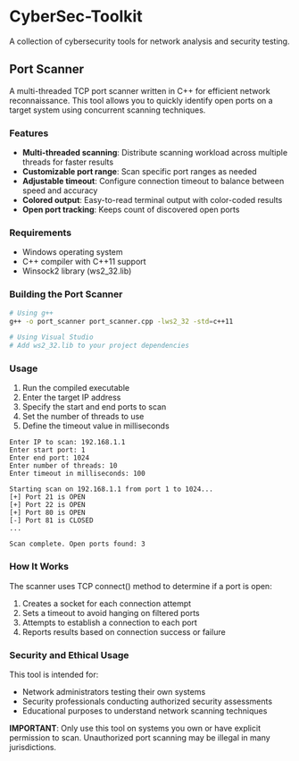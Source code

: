 # CyberSec-Toolkit

A collection of cybersecurity tools for network analysis and security testing.

## Port Scanner

A multi-threaded TCP port scanner written in C++ for efficient network reconnaissance. This tool allows you to quickly identify open ports on a target system using concurrent scanning techniques.

### Features

- **Multi-threaded scanning**: Distribute scanning workload across multiple threads for faster results
- **Customizable port range**: Scan specific port ranges as needed
- **Adjustable timeout**: Configure connection timeout to balance between speed and accuracy
- **Colored output**: Easy-to-read terminal output with color-coded results
- **Open port tracking**: Keeps count of discovered open ports

### Requirements

- Windows operating system
- C++ compiler with C++11 support
- Winsock2 library (ws2_32.lib)

### Building the Port Scanner

```bash
# Using g++
g++ -o port_scanner port_scanner.cpp -lws2_32 -std=c++11

# Using Visual Studio
# Add ws2_32.lib to your project dependencies
```

### Usage

1. Run the compiled executable
2. Enter the target IP address
3. Specify the start and end ports to scan
4. Set the number of threads to use
5. Define the timeout value in milliseconds

```
Enter IP to scan: 192.168.1.1
Enter start port: 1
Enter end port: 1024
Enter number of threads: 10
Enter timeout in milliseconds: 100

Starting scan on 192.168.1.1 from port 1 to 1024...
[+] Port 21 is OPEN
[+] Port 22 is OPEN
[+] Port 80 is OPEN
[-] Port 81 is CLOSED
...

Scan complete. Open ports found: 3
```

### How It Works

The scanner uses TCP connect() method to determine if a port is open:
1. Creates a socket for each connection attempt
2. Sets a timeout to avoid hanging on filtered ports
3. Attempts to establish a connection to each port
4. Reports results based on connection success or failure

### Security and Ethical Usage

This tool is intended for:
- Network administrators testing their own systems
- Security professionals conducting authorized security assessments
- Educational purposes to understand network scanning techniques

**IMPORTANT**: Only use this tool on systems you own or have explicit permission to scan. Unauthorized port scanning may be illegal in many jurisdictions.


